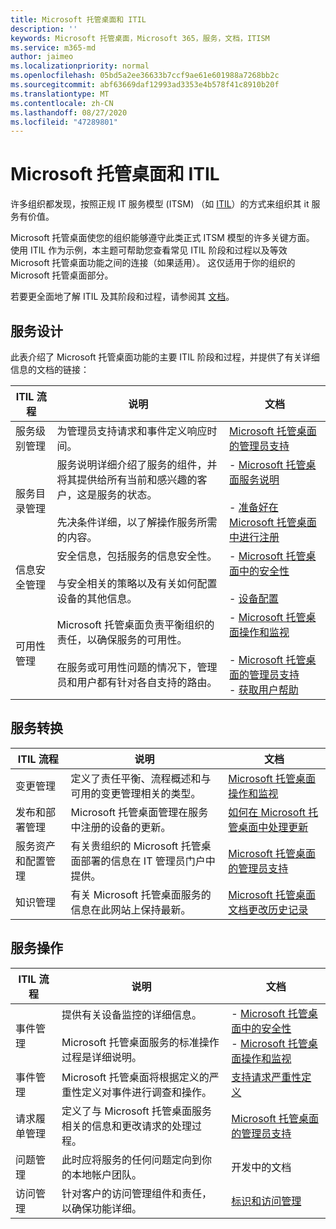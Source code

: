 ```yaml
---
title: Microsoft 托管桌面和 ITIL
description: ''
keywords: Microsoft 托管桌面，Microsoft 365，服务，文档，ITISM
ms.service: m365-md
author: jaimeo
ms.localizationpriority: normal
ms.openlocfilehash: 05bd5a2ee36633b7ccf9ae61e601988a7268bb2c
ms.sourcegitcommit: abf63669daf12993ad3353e4b578f41c8910b20f
ms.translationtype: MT
ms.contentlocale: zh-CN
ms.lasthandoff: 08/27/2020
ms.locfileid: "47289801"
---
```

# <a name="microsoft-managed-desktop-and-itil"></a>Microsoft 托管桌面和 ITIL

许多组织都发现，按照正规 IT 服务模型 (ITSM) （如 [ITIL](https://www.axelos.com/best-practice-solutions/itil)）的方式来组织其 it 服务有价值。 

Microsoft 托管桌面使您的组织能够遵守此类正式 ITSM 模型的许多关键方面。 使用 ITIL 作为示例，本主题可帮助您查看常见 ITIL 阶段和过程以及等效 Microsoft 托管桌面功能之间的连接（如果适用）。 这仅适用于你的组织的 Microsoft 托管桌面部分。

若要更全面地了解 ITIL 及其阶段和过程，请参阅其 [文档](https://www.axelos.com/best-practice-solutions/itil)。


## <a name="service-design"></a>服务设计

此表介绍了 Microsoft 托管桌面功能的主要 ITIL 阶段和过程，并提供了有关详细信息的文档的链接：



|ITIL 流程 |说明  |文档 |
|---------|---------|---------|
|服务级别管理     | 为管理员支持请求和事件定义响应时间。  |  [Microsoft 托管桌面的管理员支持](working-with-managed-desktop/admin-support.md)  |
|服务目录管理     | 服务说明详细介绍了服务的组件，并将其提供给所有当前和感兴趣的客户，这是服务的状态。<br><br>先决条件详细，以了解操作服务所需的内容。  | - [Microsoft 托管桌面服务说明](service-description/index.md)<br><br>- [准备好在 Microsoft 托管桌面中进行注册](get-ready/index.md)  |
|信息安全管理     | 安全信息，包括服务的信息安全性。<br><br> 与安全相关的策略以及有关如何配置设备的其他信息。   | - [Microsoft 托管桌面中的安全性](service-description/security.md)<br><br>- [设备配置](service-description/device-policies.md)  |
|可用性管理     |  Microsoft 托管桌面负责平衡组织的责任，以确保服务的可用性。<br><br>在服务或可用性问题的情况下，管理员和用户都有针对各自支持的路由。 | - [Microsoft 托管桌面操作和监视](service-description/operations-and-monitoring.md)<br><br>- [Microsoft 托管桌面的管理员支持](working-with-managed-desktop/admin-support.md)<br>- [获取用户帮助](working-with-managed-desktop/end-user-support.md)  |



## <a name="service-transition"></a>服务转换


|ITIL 流程 |说明  |文档 |
|---------|---------|---------|
|变更管理     | 定义了责任平衡、流程概述和与可用的变更管理相关的类型。  | [Microsoft 托管桌面操作和监视](service-description/operations-and-monitoring.md#change-management) |
|发布和部署管理     |  Microsoft 托管桌面管理在服务中注册的设备的更新。  | [如何在 Microsoft 托管桌面中处理更新](service-description/updates.md)        |
|服务资产和配置管理     | 有关贵组织的 Microsoft 托管桌面部署的信息在 IT 管理员门户中提供。  | [Microsoft 托管桌面的管理员支持](working-with-managed-desktop/admin-support.md) |
|知识管理     | 有关 Microsoft 托管桌面服务的信息在此网站上保持最新。   | [Microsoft 托管桌面文档更改历史记录](change-history-managed-desktop.md)        |



## <a name="service-operation"></a>服务操作


|ITIL 流程 |说明  |文档  |
|---------|---------|---------|
|事件管理     |  提供有关设备监控的详细信息。<br><br>Microsoft 托管桌面服务的标准操作过程是详细说明。 |  - [Microsoft 托管桌面中的安全性](service-description/security.md)<br>- [Microsoft 托管桌面操作和监视](service-description/operations-and-monitoring.md)       |
|事件管理  | Microsoft 托管桌面将根据定义的严重性定义对事件进行调查和操作。  |  [支持请求严重性定义](working-with-managed-desktop/admin-support.md#support-request-severity-definitions)       |
|请求履单管理     |  定义了与 Microsoft 托管桌面服务相关的信息和更改请求的处理过程。         |[Microsoft 托管桌面的管理员支持](working-with-managed-desktop/admin-support.md)         |
|问题管理     | 此时应将服务的任何问题定向到你的本地帐户团队。 | 开发中的文档 |
|访问管理     | 针对客户的访问管理组件和责任，以确保功能详细。  | [标识和访问管理](service-description/security.md#identity-and-access-management)        |
